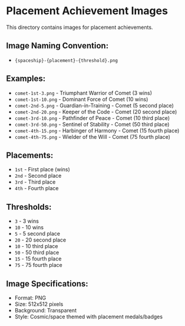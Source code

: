 # Placement Achievement Images

This directory contains images for placement achievements.

## Image Naming Convention:

- `{spaceship}-{placement}-{threshold}.png`

## Examples:

- `comet-1st-3.png` - Triumphant Warrior of Comet (3 wins)
- `comet-1st-10.png` - Dominant Force of Comet (10 wins)
- `comet-2nd-5.png` - Guardian-in-Training - Comet (5 second place)
- `comet-2nd-20.png` - Keeper of the Code - Comet (20 second place)
- `comet-3rd-10.png` - Pathfinder of Peace - Comet (10 third place)
- `comet-3rd-50.png` - Sentinel of Stability - Comet (50 third place)
- `comet-4th-15.png` - Harbinger of Harmony - Comet (15 fourth place)
- `comet-4th-75.png` - Wielder of the Will - Comet (75 fourth place)

## Placements:

- `1st` - First place (wins)
- `2nd` - Second place
- `3rd` - Third place
- `4th` - Fourth place

## Thresholds:

- `3` - 3 wins
- `10` - 10 wins
- `5` - 5 second place
- `20` - 20 second place
- `10` - 10 third place
- `50` - 50 third place
- `15` - 15 fourth place
- `75` - 75 fourth place

## Image Specifications:

- Format: PNG
- Size: 512x512 pixels
- Background: Transparent
- Style: Cosmic/space themed with placement medals/badges
